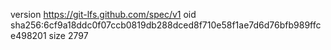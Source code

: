 version https://git-lfs.github.com/spec/v1
oid sha256:6cf9a18ddc0f07ccb0819db288dced8f710e58f1ae7d6d76bfb989ffce498201
size 2797
